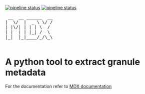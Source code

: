 [![pipeline status](https://gitlab.com/ghrc-cloud/metadata-extractor/badges/master/pipeline.svg)](https://gitlab.com/ghrc-cloud/metadata-extractor/-/jobs) [![pipeline status](https://gitlab.com/ghrc-cloud/metadata-extractor/badges/master/coverage.svg)](https://gitlab.com/ghrc-cloud/metadata-extractor)
<pre>
 __  __ ______  __
|  \/  |  _ \ \/ /
| |\/| | | | \  /
| |  | | |_| /  \
|_|  |_|____/_/\_\

</pre>


# A python tool to extract granule metadata
For the documentation refer to [MDX documentation](https://docs.google.com/document/d/1wQlfpdHOepR8mdfKfBMJwiUyqs5DOVJfjL42ePx6RDA)

